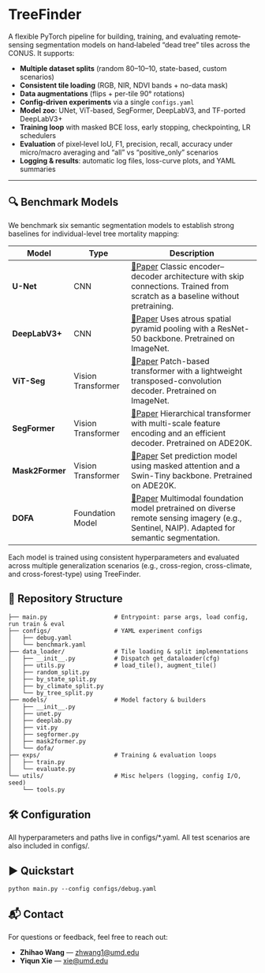 # TreeFinder

A flexible PyTorch pipeline for building, training, and evaluating remote‐sensing segmentation models on hand‐labeled “dead tree” tiles across the CONUS. It supports:

- **Multiple dataset splits** (random 80–10–10, state-based, custom scenarios)  
- **Consistent tile loading** (RGB, NIR, NDVI bands + no-data mask)  
- **Data augmentations** (flips + per-tile 90° rotations)  
- **Config-driven experiments** via a single `configs.yaml`  
- **Model zoo**: UNet, ViT‐based, SegFormer, DeepLabV3, and TF-ported DeepLabV3+  
- **Training loop** with masked BCE loss, early stopping, checkpointing, LR schedulers  
- **Evaluation** of pixel‐level IoU, F1, precision, recall, accuracy under micro/macro averaging and “all” vs “positive_only” scenarios  
- **Logging & results**: automatic log files, loss-curve plots, and YAML summaries  

---


## 🔍 Benchmark Models

We benchmark six semantic segmentation models to establish strong baselines for individual-level tree mortality mapping:

| Model           | Type                 | Description |
|-----------------|----------------------|-------------|
| **U-Net**       | CNN                  | [📄Paper](https://arxiv.org/abs/1505.04597) Classic encoder–decoder architecture with skip connections. Trained from scratch as a baseline without pretraining. 
| **DeepLabV3+**  | CNN                  | [📄Paper](https://arxiv.org/abs/1802.02611v3) Uses atrous spatial pyramid pooling with a ResNet-50 backbone. Pretrained on ImageNet.
| **ViT-Seg**     | Vision Transformer   | [📄Paper](https://arxiv.org/abs/2010.11929) Patch-based transformer with a lightweight transposed-convolution decoder. Pretrained on ImageNet.
| **SegFormer**   | Vision Transformer   | [📄Paper](https://arxiv.org/abs/2105.15203) Hierarchical transformer with multi-scale feature encoding and an efficient decoder. Pretrained on ADE20K.
| **Mask2Former** | Vision Transformer   | [📄Paper](https://arxiv.org/abs/2112.01527) Set prediction model using masked attention and a Swin-Tiny backbone. Pretrained on ADE20K.
| **DOFA**        | Foundation Model     | [📄Paper](https://arxiv.org/abs/2403.15356) Multimodal foundation model pretrained on diverse remote sensing imagery (e.g., Sentinel, NAIP). Adapted for semantic segmentation.

Each model is trained using consistent hyperparameters and evaluated across multiple generalization scenarios (e.g., cross-region, cross-climate, and cross-forest-type) using TreeFinder.



## 📁 Repository Structure

```text
├── main.py                   # Entrypoint: parse args, load config, run train & eval  
├── configs/                  # YAML experiment configs  
│   ├── debug.yaml  
│   └── benchmark.yaml  
├── data_loader/              # Tile loading & split implementations  
│   ├── __init__.py           # Dispatch get_dataloader(cfg)  
│   ├── utils.py              # load_tile(), augment_tile()  
│   ├── random_split.py  
│   ├── by_state_split.py  
│   ├── by_climate_split.py  
│   └── by_tree_split.py  
├── models/                   # Model factory & builders  
│   ├── __init__.py
│   ├── unet.py  
│   ├── deeplab.py  
│   ├── vit.py 
│   ├── segformer.py 
│   ├── mask2former.py
│   └── dofa/             
├── exps/                     # Training & evaluation loops  
│   ├── train.py  
│   └── evaluate.py  
└── utils/                    # Misc helpers (logging, config I/O, seed)  
    └── tools.py 
```

## 🛠️ Configuration
All hyperparameters and paths live in configs/*.yaml. All test scenarios are also included in configs/.


## ▶️ Quickstart
```
python main.py --config configs/debug.yaml
```

## 📬 Contact

For questions or feedback, feel free to reach out:

- **Zhihao Wang** — [zhwang1@umd.edu](mailto:zhwang1@umd.edu)
- **Yiqun Xie** — [xie@umd.edu](mailto:xie@umd.edu)
